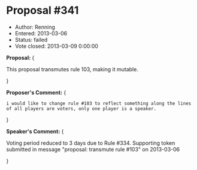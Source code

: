 Proposal #341
============= 
* Author: Renning
* Entered: 2013-03-06
* Status: failed
* Vote closed: 2013-03-09 0:00:00

__Proposal:__
{

This proposal transmutes rule 103, making it mutable.

}

__Proposer's Comment:__
{
  
    i would like to change rule #103 to reflect something along the lines
    of all players are voters, only one player is a speaker.

}

__Speaker's Comment:__
{
  
  Voting period reduced to 3 days due to Rule #334.
  Supporting token submitted in message "proposal: transmute rule #103" on 2013-03-06 
  
}
